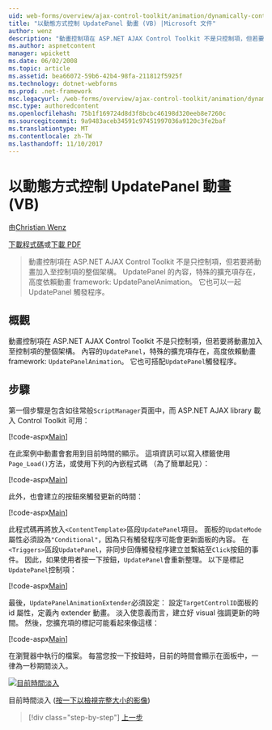 ```yaml
---
uid: web-forms/overview/ajax-control-toolkit/animation/dynamically-controlling-updatepanel-animations-vb
title: "以動態方式控制 UpdatePanel 動畫 (VB) |Microsoft 文件"
author: wenz
description: "動畫控制項在 ASP.NET AJAX Control Toolkit 不是只控制項，但若要將動畫加入至控制項的整個架構。 內容..."
ms.author: aspnetcontent
manager: wpickett
ms.date: 06/02/2008
ms.topic: article
ms.assetid: bea66072-59b6-42b4-98fa-211812f5925f
ms.technology: dotnet-webforms
ms.prod: .net-framework
msc.legacyurl: /web-forms/overview/ajax-control-toolkit/animation/dynamically-controlling-updatepanel-animations-vb
msc.type: authoredcontent
ms.openlocfilehash: 75b1f169724d8d3f8bcbc46198d320eeb8e7260c
ms.sourcegitcommit: 9a9483aceb34591c97451997036a9120c3fe2baf
ms.translationtype: MT
ms.contentlocale: zh-TW
ms.lasthandoff: 11/10/2017
---
```

<a name="dynamically-controlling-updatepanel-animations-vb"></a>以動態方式控制 UpdatePanel 動畫 (VB)
====================
由[Christian Wenz](https://github.com/wenz)

[下載程式碼](http://download.microsoft.com/download/9/3/f/93f8daea-bebd-4821-833b-95205389c7d0/UpdatePanelAnimation2.vb.zip)或[下載 PDF](http://download.microsoft.com/download/b/6/a/b6ae89ee-df69-4c87-9bfb-ad1eb2b23373/updatepanelanimation2VB.pdf)

> 動畫控制項在 ASP.NET AJAX Control Toolkit 不是只控制項，但若要將動畫加入至控制項的整個架構。 UpdatePanel 的內容，特殊的擴充項存在，高度依賴動畫 framework: UpdatePanelAnimation。 它也可以一起 UpdatePanel 觸發程序。


## <a name="overview"></a>概觀

動畫控制項在 ASP.NET AJAX Control Toolkit 不是只控制項，但若要將動畫加入至控制項的整個架構。 內容的`UpdatePanel`，特殊的擴充項存在，高度依賴動畫 framework: `UpdatePanelAnimation`。 它也可搭配`UpdatePanel`觸發程序。

## <a name="steps"></a>步驟

第一個步驟是包含如往常般`ScriptManager`頁面中，而 ASP.NET AJAX library 載入 Control Toolkit 可用：


[!code-aspx[Main](dynamically-controlling-updatepanel-animations-vb/samples/sample1.aspx)]

在此案例中動畫會套用到目前時間的顯示。 這項資訊可以寫入標籤使用`Page_Load()`方法，或使用下列的內嵌程式碼 （為了簡單起見）：


[!code-aspx[Main](dynamically-controlling-updatepanel-animations-vb/samples/sample2.aspx)]

此外，也會建立的按鈕來觸發更新的時間：


[!code-aspx[Main](dynamically-controlling-updatepanel-animations-vb/samples/sample3.aspx)]

此程式碼再將放入`<ContentTemplate>`區段`UpdatePanel`項目。 面板的`UpdateMode`屬性必須設為`"Conditional"`，因為只有觸發程序可能會更新面板的內容。 在`<Triggers>`區段`UpdatePanel`，非同步回傳觸發程序建立並繫結至`Click`按鈕的事件。 因此，如果使用者按一下按鈕，`UpdatePanel`會重新整理。 以下是標記`UpdatePanel`控制項：


[!code-aspx[Main](dynamically-controlling-updatepanel-animations-vb/samples/sample4.aspx)]

最後，`UpdatePanelAnimationExtender`必須設定： 設定`TargetControlID`面板的 id 屬性，定義內 extender 動畫。 淡入使意義而言，建立好 visual 強調更新的時間。 然後，您擴充項的標記可能看起來像這樣：


[!code-aspx[Main](dynamically-controlling-updatepanel-animations-vb/samples/sample5.aspx)]

在瀏覽器中執行的檔案。 每當您按一下按鈕時，目前的時間會顯示在面板中，一律為一秒期間淡入。


[![目前時間淡入](dynamically-controlling-updatepanel-animations-vb/_static/image2.png)](dynamically-controlling-updatepanel-animations-vb/_static/image1.png)

目前時間淡入 ([按一下以檢視完整大小的影像](dynamically-controlling-updatepanel-animations-vb/_static/image3.png))

>[!div class="step-by-step"]
[上一步](animating-an-updatepanel-control-vb.md)
